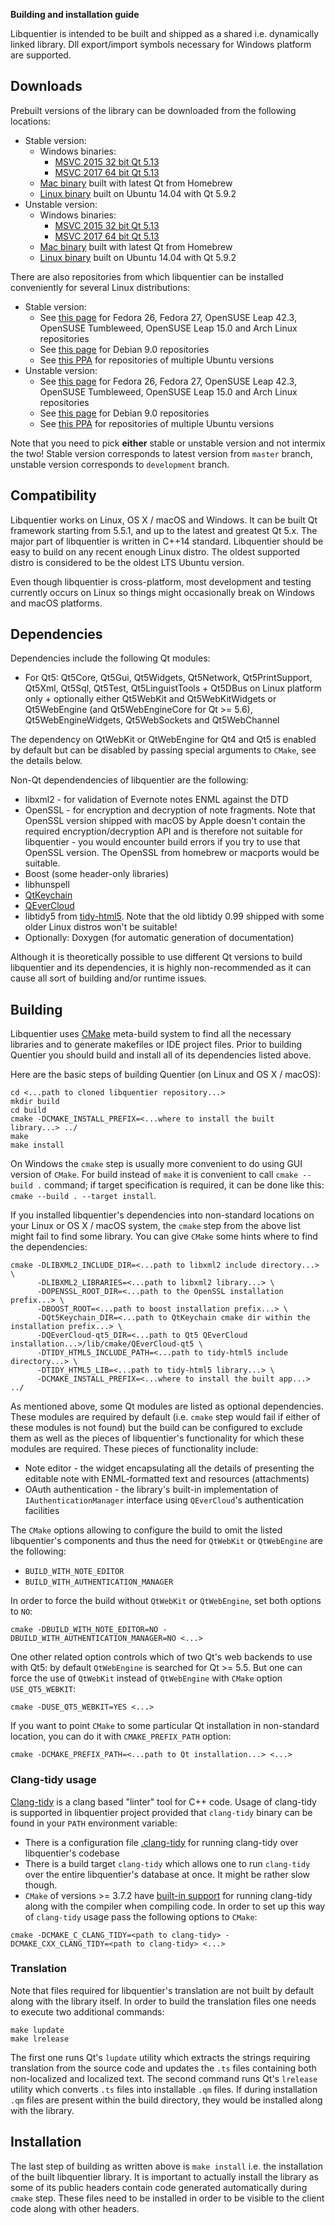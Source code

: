 **Building and installation guide**

Libquentier is intended to be built and shipped as a shared i.e. dynamically linked library. Dll export/import symbols necessary for Windows platform are supported.

## Downloads

Prebuilt versions of the library can be downloaded from the following locations:

 * Stable version:
   * Windows binaries:
     * [MSVC 2015 32 bit Qt 5.13](https://github.com/d1vanov/libquentier/releases/download/continuous-master/libquentier-windows-qt513-VS2015_x86.zip)
     * [MSVC 2017 64 bit Qt 5.13](https://github.com/d1vanov/libquentier/releases/download/continuous-master/libquentier-windows-qt513-VS2017_x64.zip)
   * [Mac binary](https://github.com/d1vanov/libquentier/releases/download/continuous-master/libquentier_mac_x86_64.zip) built with latest Qt from Homebrew
   * [Linux binary](https://github.com/d1vanov/libquentier/releases/download/continuous-master/libquentier_linux_qt_5123_x86_64.zip) built on Ubuntu 14.04 with Qt 5.9.2
 * Unstable version:
   * Windows binaries:
     * [MSVC 2015 32 bit Qt 5.13](https://github.com/d1vanov/libquentier/releases/download/continuous-development/libquentier-windows-qt513-VS2015_x86.zip)
     * [MSVC 2017 64 bit Qt 5.13](https://github.com/d1vanov/libquentier/releases/download/continuous-development/libquentier-windows-qt513-VS2017_x64.zip)
   * [Mac binary](https://github.com/d1vanov/libquentier/releases/download/continuous-development/libquentier_mac_x86_64.zip) built with latest Qt from Homebrew
   * [Linux binary](https://github.com/d1vanov/libquentier/releases/download/continuous-development/libquentier_linux_qt_5123_x86_64.zip) built on Ubuntu 14.04 with Qt 5.9.2

There are also repositories from which libquentier can be installed conveniently for several Linux distributions:

 * Stable version:
   * See [this page](https://software.opensuse.org//download.html?project=home%3Ad1vanov%3Aquentier-master&package=libquentier) for Fedora 26, Fedora 27, OpenSUSE Leap 42.3, OpenSUSE Tumbleweed, OpenSUSE Leap 15.0 and Arch Linux repositories
   * See [this page](https://software.opensuse.org//download.html?project=home%3Ad1vanov%3Aquentier-master&package=libqt5quentier0) for Debian 9.0 repositories
   * See [this PPA](https://launchpad.net/~d1vanov/+archive/ubuntu/quentier-stable) for repositories of multiple Ubuntu versions
 * Unstable version:
   * See [this page](https://software.opensuse.org//download.html?project=home%3Ad1vanov%3Aquentier-development&package=libquentier) for Fedora 26, Fedora 27, OpenSUSE Leap 42.3, OpenSUSE Tumbleweed, OpenSUSE Leap 15.0 and Arch Linux repositories
   * See [this page](https://software.opensuse.org//download.html?project=home%3Ad1vanov%3Aquentier-development&package=libqt5quentier0) for Debian 9.0 repositories
   * See [this PPA](https://launchpad.net/~d1vanov/+archive/ubuntu/quentier-development) for repositories of multiple Ubuntu versions

Note that you need to pick **either** stable or unstable version and not intermix the two! Stable version corresponds to latest version from `master` branch, unstable version corresponds to `development` branch.

## Compatibility

Libquentier works on Linux, OS X / macOS and Windows. It can be built Qt framework starting from 5.5.1,
and up to the latest and greatest Qt 5.x. The major part of libquentier is written in C++14 standard.
Libquentier should be easy to build on any recent enough Linux distro. The oldest supported distro
is considered to be the oldest LTS Ubuntu version.

Even though libquentier is cross-platform, most development and testing currently occurs on Linux
so things might occasionally break on Windows and macOS platforms.

## Dependencies

Dependencies include the following Qt modules:
 * For Qt5: Qt5Core, Qt5Gui, Qt5Widgets, Qt5Network, Qt5PrintSupport, Qt5Xml, Qt5Sql, Qt5Test, Qt5LinguistTools + Qt5DBus on Linux platform only + optionally either Qt5WebKit and Qt5WebKitWidgets or Qt5WebEngine (and Qt5WebEngineCore for Qt >= 5.6), Qt5WebEngineWidgets, Qt5WebSockets and Qt5WebChannel

The dependency on QtWebKit or QtWebEngine for Qt4 and Qt5 is enabled by default but can be disabled by passing special arguments to `CMake`, see the details below.

Non-Qt dependendencies of libquentier are the following:
 * libxml2 - for validation of Evernote notes ENML against the DTD
 * OpenSSL - for encryption and decryption of note fragments. Note that OpenSSL version shipped with macOS by Apple doesn't contain the required encryption/decryption API and is therefore not suitable for libquentier - you would encounter build errors if you try to use that OpenSSL version. The OpenSSL from homebrew or macports would be suitable.
 * Boost (some header-only libraries)
 * libhunspell
 * [QtKeychain](https://github.com/frankosterfeld/qtkeychain)
 * [QEverCloud](https://github.com/d1vanov/QEverCloud)
 * libtidy5 from [tidy-html5](https://github.com/htacg/tidy-html5). Note that the old libtidy 0.99 shipped with some older Linux distros won't be suitable!
 * Optionally: Doxygen (for automatic generation of documentation)

Although it is theoretically possible to use different Qt versions to build libquentier and its dependencies, it is highly
non-recommended as it can cause all sort of building and/or runtime issues.

## Building

Libquentier uses [CMake](https://cmake.org) meta-build system to find all the necessary libraries and to generate makefiles
or IDE project files. Prior to building Quentier you should build and install all of its dependencies listed above.

Here are the basic steps of building Quentier (on Linux and OS X / macOS):
```
cd <...path to cloned libquentier repository...>
mkdir build
cd build
cmake -DCMAKE_INSTALL_PREFIX=<...where to install the built library...> ../
make
make install
```

On Windows the `cmake` step is usually more convenient to do using GUI version of `CMake`. For build instead of `make`
it is convenient to call `cmake --build .` command; if target specification is required, it can be done like this:
`cmake --build . --target install`.
	
If you installed libquentier's dependencies into non-standard locations on your Linux or OS X / macOS system, the `cmake` step
from the above list might fail to find some library. You can give `CMake` some hints where to find the dependencies:
```
cmake -DLIBXML2_INCLUDE_DIR=<...path to libxml2 include directory...> \
      -DLIBXML2_LIBRARIES=<...path to libxml2 library...> \
      -DOPENSSL_ROOT_DIR=<...path to the OpenSSL installation prefix...> \
      -DBOOST_ROOT=<...path to boost installation prefix...> \
      -DQt5Keychain_DIR=<...path to QtKeychain cmake dir within the installation prefix...> \
      -DQEverCloud-qt5_DIR=<...path to Qt5 QEverCloud installation...>/lib/cmake/QEverCloud-qt5 \
      -DTIDY_HTML5_INCLUDE_PATH=<...path to tidy-html5 include directory...> \
      -DTIDY_HTML5_LIB=<...path to tidy-html5 library...> \
      -DCMAKE_INSTALL_PREFIX=<...where to install the built app...> ../
```

As mentioned above, some Qt modules are listed as optional dependencies. These modules are required by default (i.e. `cmake` step would fail if either of these modules is not found) but the build can be configured to exclude them as well as the pieces of libquentier's functionality for which these modules are required.
These pieces of functionality include:
 * Note editor - the widget encapsulating all the details of presenting the editable note with ENML-formatted text and resources (attachments)
 * OAuth authentication - the library's built-in implementation of `IAuthenticationManager` interface using `QEverCloud`'s authentication facilities

The `CMake` options allowing to configure the build to omit the listed libquentier's components and thus the need for `QtWebKit` or `QtWebEngine` are the following:
 * `BUILD_WITH_NOTE_EDITOR`
 * `BUILD_WITH_AUTHENTICATION_MANAGER`

In order to force the build without `QtWebKit` or `QtWebEngine`, set both options to `NO`:
```
cmake -DBUILD_WITH_NOTE_EDITOR=NO -DBUILD_WITH_AUTHENTICATION_MANAGER=NO <...>
```

One other related option controls which of two Qt's web backends to use with Qt5: by default `QtWebEngine` is searched for Qt >= 5.5. But one can force the use of `QtWebKit` instead of `QtWebEngine` with `CMake` option `USE_QT5_WEBKIT`:
```
cmake -DUSE_QT5_WEBKIT=YES <...>
```

If you want to point `CMake` to some particular Qt installation in non-standard location, you can do it with `CMAKE_PREFIX_PATH` option:
```
cmake -DCMAKE_PREFIX_PATH=<...path to Qt installation...> <...>
```

### Clang-tidy usage

[Clang-tidy](https://clang.llvm.org/extra/clang-tidy) is a clang based "linter" tool for C++ code. Usage of clang-tidy is supported in libquentier project provided that `clang-tidy` binary can be found in your `PATH` environment variable:
 * There is a configuration file [.clang-tidy](.clang-tidy) for running clang-tidy over libquentier's codebase
 * There is a build target `clang-tidy` which allows one to run `clang-tidy` over the entire libquentier's database at once. It might be rather slow though.
 * `CMake` of versions >= 3.7.2 have [built-in support](https://cmake.org/cmake/help/latest/prop_tgt/LANG_CLANG_TIDY.html) for running clang-tidy along with the compiler when compiling code. In order to set up this way of `clang-tidy` usage pass the following options to `CMake`:
```
cmake -DCMAKE_C_CLANG_TIDY=<path to clang-tidy> -DCMAKE_CXX_CLANG_TIDY=<path to clang-tidy> <...>
```

### Translation

Note that files required for libquentier's translation are not built by default along with the library itself. In order to build
the translation files one needs to execute two additional commands:
```
make lupdate
make lrelease
```
The first one runs Qt's `lupdate` utility which extracts the strings requiring translation from the source code and updates
the `.ts` files containing both non-localized and localized text. The second command runs Qt's `lrelease` utility which
converts `.ts` files into installable `.qm` files. If during installation `.qm` files are present within the build directory,
they would be installed along with the library.

## Installation

The last step of building as written above is `make install` i.e. the installation of the built libquentier library. It is important
to actually install the library as some of its public headers contain code generated automatically during `cmake` step. These files
need to be installed in order to be visible to the client code along with other headers.
